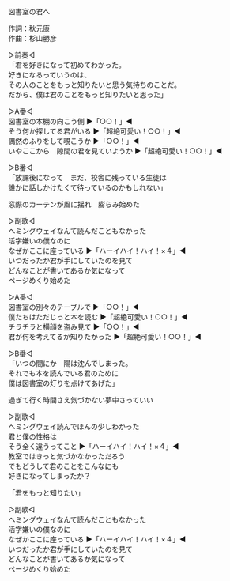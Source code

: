 図書室の君へ   
   
作詞：秋元康   
作曲：杉山勝彦   
   
▷前奏◁   
「君を好きになって初めてわかった。   
好きになるっていうのは、   
その人のことをもっと知りたいと思う気持ちのことだ。   
だから、僕は君のことをもっと知りたいと思った」   
   
▷A番◁   
図書室の本棚の向こう側 ▶「○○！」◀    
そう何か探してる君がいる ▶「超絶可愛い！○○！」◀   
偶然のふりをして覗こうか ▶「○○！」◀    
いやここから　隙間の君を見ていようか ▶「超絶可愛い！○○！」◀   
   
▷B番◁   
「放課後になって　まだ、校舎に残っている生徒は   
誰かに話しかけたくて待っているのかもしれない」   
   
窓際のカーテンが風に揺れ　膨らみ始めた   
   
▷副歌◁   
ヘミングウェイなんて読んだこともなかった   
活字嫌いの僕なのに   
なぜかここに座っている ▶「ハーイハイ！ハイ！×４」◀   
いつだったか君が手にしていたのを見て   
どんなことが書いてあるか気になって   
ページめくり始めた   
   
▷A番◁   
図書室の別々のテーブルで ▶「○○！」◀   
僕たちはただじっと本を読む ▶「超絶可愛い！○○！」◀   
チラチラと横顔を盗み見て ▶「○○！」◀   
君が何を考えてるか知りたかった ▶「超絶可愛い！○○！」◀   
   
▷B番◁   
「いつの間にか　陽は沈んでしまった。   
それでも本を読んでいる君のために   
僕は図書室の灯りを点けてあげた」   
   
過ぎて行く時間さえ気づかない夢中さっていい   
   
▷副歌◁   
ヘミングウェイ読んでほんの少しわかった   
君と僕の性格は   
そう全く違うってこと ▶「ハーイハイ！ハイ！×４」◀   
教室ではきっと気づかなかっただろう   
でもどうして君のことをこんなにも   
好きになってしまったか？   
   
「君をもっと知りたい」   
   
▷副歌◁   
ヘミングウェイなんて読んだこともなかった   
活字嫌いの僕なのに   
なぜかここに座っている ▶「ハーイハイ！ハイ！×４」◀   
いつだったか君が手にしていたのを見て   
どんなことが書いてあるか気になって   
ページめくり始めた   
